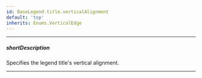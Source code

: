 ```yaml
---
id: BaseLegend.title.verticalAlignment
default: 'top'
inherits: Enums.VerticalEdge
---
```

---
##### shortDescription
Specifies the legend title's vertical alignment.

---
